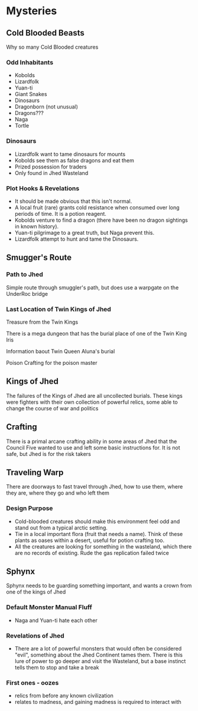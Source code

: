 # Mysteries

## Cold Blooded Beasts

Why so many Cold Blooded creatures

### Odd Inhabitants

- Kobolds
- Lizardfolk
- Yuan-ti
- Giant Snakes
- Dinosaurs
- Dragonborn (not unusual)
- Dragons???
- Naga
- Tortle

### Dinosaurs

- Lizardfolk want to tame dinosaurs for mounts
- Kobolds see them as false dragons and eat them
- Prized possession for traders
- Only found in Jhed Wasteland

### Plot Hooks & Revelations

- It should be made obvious that this isn't normal.
- A local fruit (rare) grants cold resistance when consumed over long periods of time. It is a potion reagent.
- Kobolds venture to find a dragon (there have been no dragon sightings in known history).
- Yuan-ti pilgrimage to a great truth, but Naga prevent this.
- Lizardfolk attempt to hunt and tame the Dinosaurs.

## Smugger's Route

### Path to Jhed

Simple route through smuggler's path, but does use a warpgate on the UnderRoc bridge

### Last Location of Twin Kings of Jhed

Treasure from the Twin Kings

There is a mega dungeon that has the burial place of one of the Twin King Iris

Information baout Twin Queen Aluna's burial

Poison Crafting for the poison master

## Kings of Jhed

The failures of the Kings of Jhed are all uncollected burials. These kings were fighters with their own collection of powerful relics, some able to change the course of war and politics

## Crafting

There is a primal arcane crafting ability in some areas of Jhed that the Council Five wanted to use and left some basic instructions for. It is not safe, but Jhed is for the risk takers

## Traveling Warp

There are doorways to fast travel through Jhed, how to use them, where they are, where they go and who left them

### Design Purpose

- Cold-blooded creatures should make this environment feel odd and stand out from a typical arctic setting.
- Tie in a local important flora (fruit that needs a name). Think of these plants as oases within a desert, useful for potion crafting too.
- All the creatures are looking for something in the wasteland, which there are no records of existing.
Rude the gas replication failed twice

## Sphynx

Sphynx needs to be guarding something important, and wants a crown from one of the kings of Jhed

### Default Monster Manual Fluff

- Naga and Yuan-ti hate each other

### Revelations of Jhed

- There are a lot of powerful monsters that would often be considered "evil", something about the Jhed Continent tames them. There is this lure of power to go deeper and visit the Wasteland, but a base instinct tells them to stop and take a break

### First ones - oozes

- relics from before any known civilization
- relates to madness, and gaining madness is required to interact with

